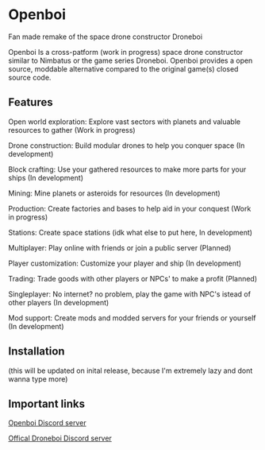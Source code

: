 # Openboi
Fan made remake of the space drone constructor Droneboi

Openboi Is a cross-patform (work in progress) space drone constructor similar to Nimbatus or the game series Droneboi. Openboi provides a open source, moddable alternative compared to the original game(s) closed source code. 
## Features
Open world exploration: Explore vast sectors with planets and valuable resources to gather (Work in progress)

Drone construction: Build modular drones to help you conquer space (In development)

Block crafting: Use your gathered resources to make more parts for your ships (In development)

Mining: Mine planets or asteroids for resources (In development)

Production: Create factories and bases to help aid in your conquest (Work in progress)

Stations: Create space stations (idk what else to put here, In development)

Multiplayer: Play online with friends or join a public server (Planned)

Player customization: Customize your player and ship (In development)

Trading: Trade goods with other players or NPCs' to make a profit (Planned)

Singleplayer: No internet? no problem, play the game with NPC's istead of other players (In development)

Mod support: Create mods and modded servers for your friends or yourself (In development)

## Installation

(this will be updated on inital release, because I'm extremely lazy and dont wanna type more)

## Important links

[Openboi Discord server](https://discord.gg/2UcD285GQ7)

[Offical Droneboi Discord server](https://discord.gg/2UcD285GQ7)

